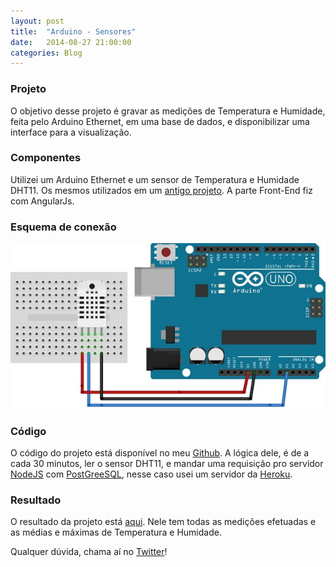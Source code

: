 ```yaml
---
layout: post
title:  "Arduino - Sensores"
date:   2014-08-27 21:00:00
categories: Blog
---
```


<h3>Projeto</h3>
O objetivo desse projeto é gravar as medições de Temperatura e Humidade, feita pelo Arduino Ethernet, em uma base de dados, e disponibilizar uma interface para a visualização.

<h3>Componentes</h3>
Utilizei um Arduino Ethernet e um sensor de Temperatura e Humidade DHT11. Os mesmos utilizados em um <a href="/blog/2014/01/26/sensor-dht11.html" target="_blank">antigo projeto</a>. A parte Front-End fiz com AngularJs.

<h3>Esquema de conexão</h3>
<img src="/img/posts/esquemaSensorDTH11.jpg"/>

<h3>Código</h3>
O código do projeto está disponível no meu <a href="https://github.com/FabricioRonchi/arduino" target="blank">Github</a>. A lógica dele, é de a cada 30 minutos, ler o sensor DHT11, e mandar uma requisição pro servidor <a href="http://nodejs.org/" target="blank">NodeJS</a> com <a href="http://www.postgresql.org/" target="blank">PostGreeSQL</a>, nesse caso usei um servidor da <a href="https://www.heroku.com/" target="blank">Heroku</a>.

<h3>Resultado</h3>
O resultado da projeto está <a href="http://fabricioronchi.com/arduino/" target="blank">aqui</a>. Nele tem todas as medições efetuadas e as médias e máximas de Temperatura e Humidade.

Qualquer dúvida, chama aí no <a href="https://twitter.com/realronchi" target="blank">Twitter</a>!
